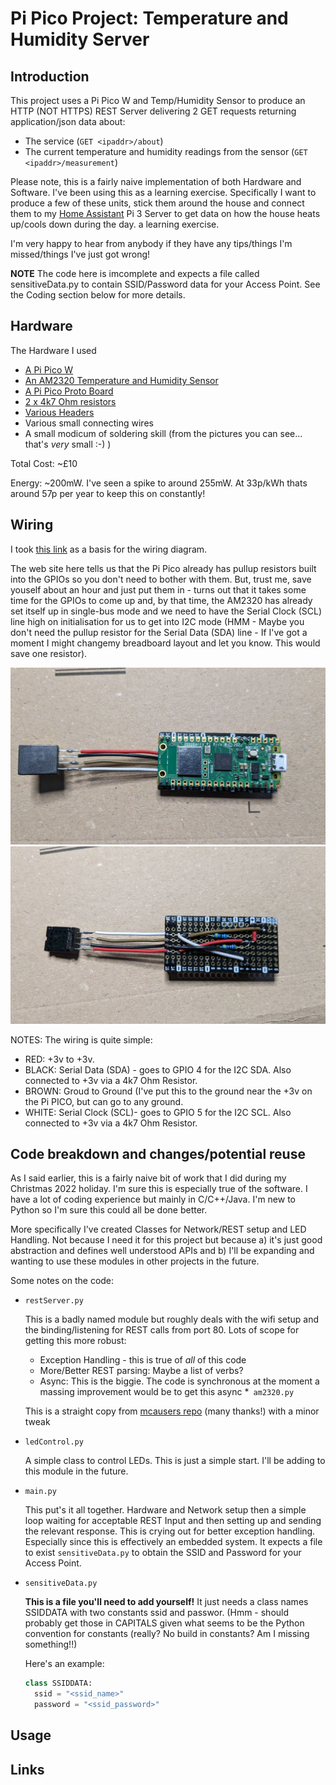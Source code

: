 # Pi Pico Project: Temperature and Humidity Server
## Introduction
This project uses a Pi Pico W and Temp/Humidity Sensor to produce an HTTP (NOT HTTPS) REST Server delivering
2 GET requests returning application/json data about:

* The service (`GET <ipaddr>/about`)
* The current temperature and humidity readings from the sensor (`GET <ipaddr>/measurement`)

Please note, this is a fairly naive implementation of both Hardware and Software.  I've been using this as a learning exercise.
Specifically I want to produce a few of these units, stick them around the house and connect them to my
[Home Assistant](https://www.home-assistant.io/) Pi 3 Server to get data on how the house heats up/cools down during the day.
a learning exercise.

I'm very happy to hear from anybody if they have any tips/things I'm missed/things I've just got wrong!

**NOTE** The code here is imcomplete and expects a file called sensitiveData.py to contain SSID/Password data for your Access Point.
See the Coding section below for more details.
## Hardware
The Hardware I used

* [A Pi Pico W](https://shop.pimoroni.com/products/raspberry-pi-pico-w)
* [An AM2320 Temperature and Humidity Sensor](https://shop.pimoroni.com/products/digital-temperature-and-humidity-sensor)
* [A Pi Pico Proto Board](https://shop.pimoroni.com/products/pico-proto)
* [2 x 4k7 Ohm resistors](https://shop.pimoroni.com/products/e3-series-resistor-set-480pcs-10e-to-1m)
* [Various Headers](https://shop.pimoroni.com/products/maker-essentials-various-headers)
* Various small connecting wires
* A small modicum of soldering skill (from the pictures you can see... that's *very* small :-) )

Total Cost: ~£10

Energy: ~200mW.  I've seen a spike to around 255mW.  At 33p/kWh thats around 57p per year to keep this on constantly!
## Wiring

I took [this link](https://learn.adafruit.com/adafruit-am2320-temperature-humidity-i2c-sensor/python-circuitpython)
as a basis for the wiring diagram.

The web site here tells us that the Pi Pico already has pullup resistors built into the GPIOs so you don't need to
bother with them.  But, trust me, save youself about an hour and just put them in - turns out that it takes some
time for the GPIOs to come up and, by that time, the AM2320 has already set itself up in single-bus mode and we need
to have the Serial Clock (SCL) line high on initialisation for us to get into I2C mode (HMM - Maybe you don't need the
pullup resistor for the Serial Data (SDA) line - If I've got a moment I might changemy breadboard layout and let
you know.  This would save one resistor).

![Front](https://github.com/shiraz-b/pi-pico-temp-humidity-server/blob/main/PXL_20221231_132143934.jpg "Front")
![Back](https://github.com/shiraz-b/pi-pico-temp-humidity-server/blob/main/PXL_20221231_132149784.jpg "Back showing my poor soldering!")

NOTES:  The wiring is quite simple:
* RED: +3v to +3v.
* BLACK: Serial Data (SDA) - goes to GPIO 4 for the I2C SDA.  Also connected to +3v via a 4k7 Ohm Resistor.
* BROWN: Groud to Ground (I've put this to the ground near the +3v on the Pi PICO, but can go to any ground.
* WHITE: Serial Clock (SCL)- goes to GPIO 5 for the I2C SCL.  Also connected to +3v via a 4k7 Ohm Resistor.

## Code breakdown and changes/potential reuse
As I said earlier, this is a fairly naive bit of work that I did during my Christmas 2022 holiday.  I'm sure this is especially
true of the software.  I have a lot of coding experience but mainly in C/C++/Java.  I'm new to Python so I'm sure this could all
be done better.

More specifically I've created Classes for Network/REST setup and LED Handling.  Not because I need it for this project
but because a) it's just good abstraction and defines well understood APIs and b) I'll be expanding and wanting to use
these modules in other projects in the future.

Some notes on the code:
* `restServer.py`

  This is a badly named module but roughly deals with the wifi setup and the binding/listening for REST calls from port 80.
Lots of scope for getting this more robust:
  * Exception Handling - this is true of *all* of this code
  * More/Better REST parsing:  Maybe a list of verbs?
  * Async: This is the biggie.  The code is synchronous at the moment a massing improvement would be to get this async
*` am2320.py`

  This is a straight copy from [mcausers repo](https://github.com/mcauser/micropython-am2320) (many thanks!) with a minor tweak
* `ledControl.py`

  A simple class to control LEDs.  This is just a simple start.  I'll be adding to this module in the future.
* `main.py`

  This put's it all together.  Hardware and Network setup then a simple loop waiting for acceptable REST Input and then
  setting up and sending the relevant response.  This is crying out for better exception handling. Especially since this
  is effectively an embedded system.
  It expects a file to exist `sensitiveData.py` to obtain the SSID and Password for your Access Point.
* `sensitiveData.py`

  **This is a file you'll need to add yourself!**  It just needs a class names SSIDDATA with two constants ssid and passwor.  (Hmm - should probably get those in CAPITALS given what seems to be the Python convention for constants (really?  No build in constants?  Am I missing something!!)
  
  Here's an example:
  ```python
  class SSIDDATA:
    ssid = "<ssid_name>"
    password = "<ssid_password>"
  ```
  
## Usage
## Links
